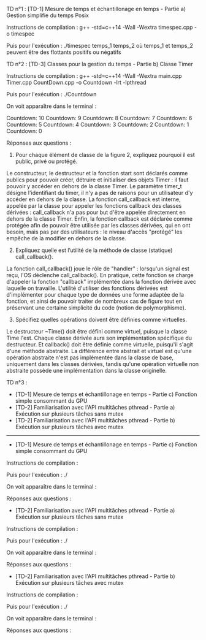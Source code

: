 TD n°1 : [TD-1] Mesure de temps et échantillonage en temps - Partie a) Gestion simplifie du temps Posix

Instructions de compilation : g++ -std=c++14 -Wall -Wextra timespec.cpp -o timespec

Puis pour l'exécution : ./timespec temps_1 temps_2 où temps_1 et temps_2 peuvent être des flottants positifs ou négatifs

TD n°2 : [TD-3] Classes pour la gestion du temps - Partie b) Classe Timer

Instructions de compilation :  g++ -std=c++14 -Wall -Wextra main.cpp Timer.cpp CountDown.cpp -o Countdown -lrt -lpthread

Puis pour l'exécution : ./Countdown

On voit apparaître dans le terminal : 

Countdown: 10
Countdown: 9
Countdown: 8
Countdown: 7
Countdown: 6
Countdown: 5
Countdown: 4
Countdown: 3
Countdown: 2
Countdown: 1
Countdown: 0

Réponses aux questions : 

1. Pour chaque élément de classe de la figure 2, expliquez pourquoi il est public, privé ou protégé.

Le constructeur, le destructeur et la fonction start sont déclarés comme publics pour pouvoir créer, détruire et initialiser des objets Timer : il faut pouvoir y accéder en dehors de la classe Timer.
Le paramètre timer_t désigne l'identifiant du timer, il n'y a pas de raisons pour un utilisateur d'y accéder en dehors de la classe. La fonction call_callback est interne, appelée par la classe pour appeler les fonctions callback des classes dérivées : call_callback n'a pas pour but d'être appelée directement en dehors de la classe Timer.
Enfin, la fonction callback est déclarée comme protégée afin de pouvoir être utilisée par les classes dérivées, qui en ont besoin, mais pas par des utilisateurs : le niveau d'accès "protégé" les empêche de la modifier en dehors de la classe.

2. Expliquez quelle est l’utilité de la méthode de classe (statique) call_callback().

La fonction call_callback() joue le rôle de "handler" : lorsqu'un signal est reçu, l'OS déclenche call_callback(). En pratique, cette fonction se charge d'appeler la fonction "callback" implémentée dans la fonction dérivée avec laquelle on travaille. L'utilité d'utiliser des fonctions dérivées est d'implémenter pour chaque type de données une forme adaptée de la fonction, et ainsi de pouvoir traiter de nombreux cas de figure tout en préservant une certaine simplicité du code (notion de polymorphisme).

3. Spécifiez quelles opérations doivent être définies comme virtuelles.

Le destructeur ~Time() doit être défini comme virtuel, puisque la classe Time l'est. Chaque classe dérivée aura son implémentation spécifique du destructeur. Et callback() doit être définie comme virtuelle, puisqu'il s'agit d'une méthode abstraite. La différence entre abstrait et virtuel est qu'une opération abstraite n'est pas implémentée dans la classe de base, uniquement dans les classes dérivées, tandis qu'une opération virtuelle non abstraite possède une implémentation dans la classe originelle. 

TD n°3 : 
- [TD-1] Mesure de temps et échantillonage en temps - Partie c) Fonction simple consommant du GPU
- [TD-2] Familiarisation avec l'API multitâches pthread - Partie a) Exécution sur plusieurs tâches sans mutex
- [TD-2] Familiarisation avec l'API multitâches pthread - Partie b) Exécution sur plusieurs tâches avec mutex

*****

- [TD-1] Mesure de temps et échantillonage en temps - Partie c) Fonction simple consommant du GPU

Instructions de compilation :  

Puis pour l'exécution : ./

On voit apparaître dans le terminal : 

Réponses aux questions : 

- [TD-2] Familiarisation avec l'API multitâches pthread - Partie a) Exécution sur plusieurs tâches sans mutex

Instructions de compilation :  

Puis pour l'exécution : ./

On voit apparaître dans le terminal : 

Réponses aux questions : 

- [TD-2] Familiarisation avec l'API multitâches pthread - Partie b) Exécution sur plusieurs tâches avec mutex

Instructions de compilation :  

Puis pour l'exécution : ./

On voit apparaître dans le terminal : 

Réponses aux questions : 
